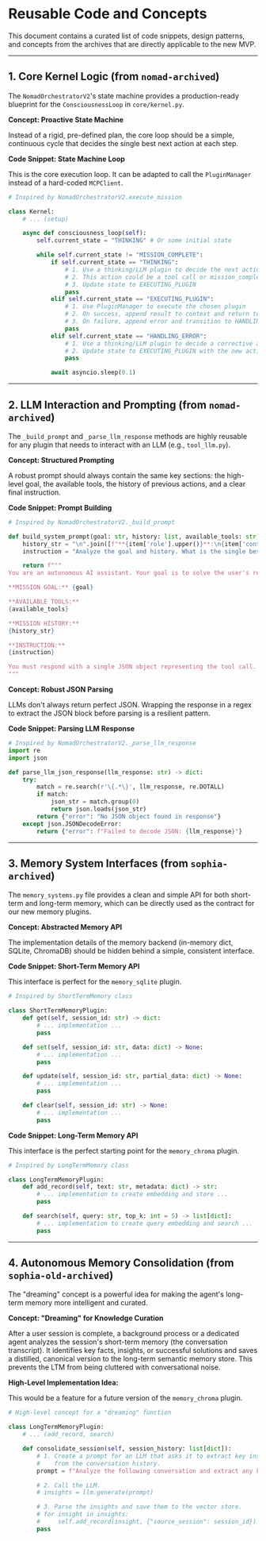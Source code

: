 # Reusable Code and Concepts

This document contains a curated list of code snippets, design patterns, and concepts from the archives that are directly applicable to the new MVP.

---

## 1. Core Kernel Logic (from `nomad-archived`)

The `NomadOrchestratorV2`'s state machine provides a production-ready blueprint for the `ConsciousnessLoop` in `core/kernel.py`.

**Concept: Proactive State Machine**

Instead of a rigid, pre-defined plan, the core loop should be a simple, continuous cycle that decides the single best next action at each step.

**Code Snippet: State Machine Loop**

This is the core execution loop. It can be adapted to call the `PluginManager` instead of a hard-coded `MCPClient`.

```python
# Inspired by NomadOrchestratorV2.execute_mission

class Kernel:
    # ... (setup)

    async def consciousness_loop(self):
        self.current_state = "THINKING" # Or some initial state

        while self.current_state != "MISSION_COMPLETE":
            if self.current_state == "THINKING":
                # 1. Use a thinking/LLM plugin to decide the next action
                # 2. This action could be a tool call or mission_complete
                # 3. Update state to EXECUTING_PLUGIN
                pass
            elif self.current_state == "EXECUTING_PLUGIN":
                # 1. Use PluginManager to execute the chosen plugin
                # 2. On success, append result to context and return to THINKING
                # 3. On failure, append error and transition to HANDLING_ERROR
                pass
            elif self.current_state == "HANDLING_ERROR":
                # 1. Use a thinking/LLM plugin to decide a corrective action
                # 2. Update state to EXECUTING_PLUGIN with the new action
                pass

            await asyncio.sleep(0.1)
```

---

## 2. LLM Interaction and Prompting (from `nomad-archived`)

The `_build_prompt` and `_parse_llm_response` methods are highly reusable for any plugin that needs to interact with an LLM (e.g., `tool_llm.py`).

**Concept: Structured Prompting**

A robust prompt should always contain the same key sections: the high-level goal, the available tools, the history of previous actions, and a clear final instruction.

**Code Snippet: Prompt Building**

```python
# Inspired by NomadOrchestratorV2._build_prompt

def build_system_prompt(goal: str, history: list, available_tools: str) -> str:
    history_str = "\n".join([f"**{item['role'].upper()}**:\n{item['content']}" for item in history])
    instruction = "Analyze the goal and history. What is the single best next step (as a tool call) to achieve the goal?"

    return f"""
You are an autonomous AI assistant. Your goal is to solve the user's request by calling tools.

**MISSION GOAL:** {goal}

**AVAILABLE TOOLS:**
{available_tools}

**MISSION HISTORY:**
{history_str}

**INSTRUCTION:**
{instruction}

You must respond with a single JSON object representing the tool call.
"""
```

**Concept: Robust JSON Parsing**

LLMs don't always return perfect JSON. Wrapping the response in a regex to extract the JSON block before parsing is a resilient pattern.

**Code Snippet: Parsing LLM Response**

```python
# Inspired by NomadOrchestratorV2._parse_llm_response
import re
import json

def parse_llm_json_response(llm_response: str) -> dict:
    try:
        match = re.search(r'\{.*\}', llm_response, re.DOTALL)
        if match:
            json_str = match.group(0)
            return json.loads(json_str)
        return {"error": "No JSON object found in response"}
    except json.JSONDecodeError:
        return {"error": f"Failed to decode JSON: {llm_response}"}

```

---

## 3. Memory System Interfaces (from `sophia-archived`)

The `memory_systems.py` file provides a clean and simple API for both short-term and long-term memory, which can be directly used as the contract for our new memory plugins.

**Concept: Abstracted Memory API**

The implementation details of the memory backend (in-memory dict, SQLite, ChromaDB) should be hidden behind a simple, consistent interface.

**Code Snippet: Short-Term Memory API**

This interface is perfect for the `memory_sqlite` plugin.

```python
# Inspired by ShortTermMemory class

class ShortTermMemoryPlugin:
    def get(self, session_id: str) -> dict:
        # ... implementation ...
        pass

    def set(self, session_id: str, data: dict) -> None:
        # ... implementation ...
        pass

    def update(self, session_id: str, partial_data: dict) -> None:
        # ... implementation ...
        pass

    def clear(self, session_id: str) -> None:
        # ... implementation ...
        pass
```

**Code Snippet: Long-Term Memory API**

This interface is the perfect starting point for the `memory_chroma` plugin.

```python
# Inspired by LongTermMemory class

class LongTermMemoryPlugin:
    def add_record(self, text: str, metadata: dict) -> str:
        # ... implementation to create embedding and store ...
        pass

    def search(self, query: str, top_k: int = 5) -> list[dict]:
        # ... implementation to create query embedding and search ...
        pass
```

---

## 4. Autonomous Memory Consolidation (from `sophia-old-archived`)

The "dreaming" concept is a powerful idea for making the agent's long-term memory more intelligent and curated.

**Concept: "Dreaming" for Knowledge Curation**

After a user session is complete, a background process or a dedicated agent analyzes the session's short-term memory (the conversation transcript). It identifies key facts, insights, or successful solutions and saves a distilled, canonical version to the long-term semantic memory store. This prevents the LTM from being cluttered with conversational noise.

**High-Level Implementation Idea:**

This would be a feature for a future version of the `memory_chroma` plugin.

```python
# High-level concept for a "dreaming" function

class LongTermMemoryPlugin:
    # ... (add_record, search)

    def consolidate_session(self, session_history: list[dict]):
        # 1. Create a prompt for an LLM that asks it to extract key insights
        #    from the conversation history.
        prompt = f"Analyze the following conversation and extract any key facts, learned lessons, or important information that should be saved for the future. Conversation:\n{session_history}"

        # 2. Call the LLM.
        # insights = llm.generate(prompt)

        # 3. Parse the insights and save them to the vector store.
        # for insight in insights:
        #     self.add_record(insight, {"source_session": session_id})
        pass
```
